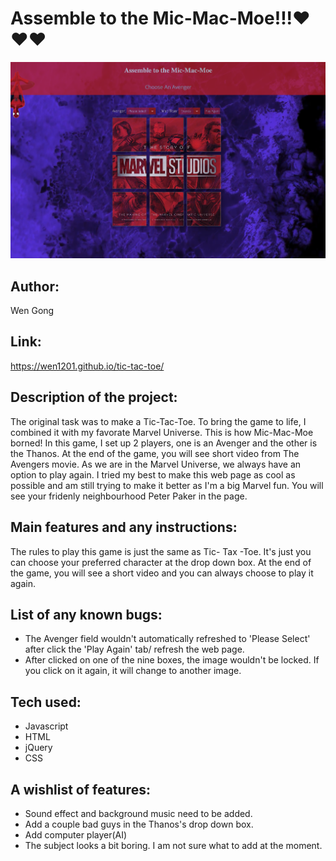 # Assemble to the Mic-Mac-Moe!!!❤️❤️❤️
![alt text](images/screenshot2.png)
## Author: 
Wen Gong

## Link:
https://wen1201.github.io/tic-tac-toe/

## Description of the project:  

The original task was to make a Tic-Tac-Toe. To bring the game to life, I combined it with my favorate Marvel Universe. This is how Mic-Mac-Moe borned!
In this game, I set up 2 players, one is an Avenger and the other is the Thanos. At the end of the game, you will see short video from The Avengers movie. As we are in the Marvel Universe, we always have an option to play again.
I tried my best to make this web page as cool as possible and am still trying to make it better as I'm a big Marvel fun. You will see your fridenly neighbourhood Peter Paker in the page. 


## Main features and any instructions:
The rules to play this game is just the same as Tic- Tax -Toe. It's just you can choose your preferred character at the drop down box. At the end of the game, you will see a short video and you can always choose to play it again.

## List of any known bugs:

* The Avenger field wouldn't automatically refreshed to 'Please Select' after click the 'Play Again' tab/ refresh the web page.
* After clicked on one of the nine boxes, the image wouldn't be locked. If you click on it again, it will change to another image.

## Tech used: 
* Javascript 
* HTML 
* jQuery
* CSS

  
        


## A wishlist of features:
* Sound effect and background music need to be added.
* Add a couple bad guys in the Thanos's drop down box.
* Add computer player(AI)
* The subject looks a bit boring. I am not sure what to add at the moment.

